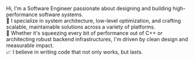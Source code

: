 Hi, I'm a Software Engineer passionate about designing and building high-performance software systems.  
🔧 I specialize in system architecture, low-level optimization, and crafting scalable, maintainable solutions across a variety of platforms.  
🚀 Whether it's squeezing every bit of performance out of C++ or architecting robust backend infrastructures, I'm driven by clean design and measurable impact.  
📈 I believe in writing code that not only works, but lasts.  
